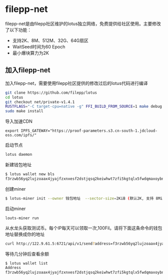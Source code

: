 
# filepp-net 
 filepp-net是由filepp社区维护的lotus独立网络，免费提供给社区使用。主要修改了以下功能：
 - 支持2K、8M、512M、32G、64G扇区
 - WaitSeed时间为60 Epoch
 - 最小爆块算力为2K
 
## 加入filepp-net
加入filepp-net，需要使用filepp社区提供的修改过后的lotus代码进行编译
```bash
git clone https://github.com/filepp/lotus
cd lotus 
git checkout net/private-v1.4.1
RUSTFLAGS="-C target-cpu=native -g" FFI_BUILD_FROM_SOURCE=1 make debug 
sudo make install
```

导入加速CDN
```
export IPFS_GATEWAY="https://proof-parameters.s3.cn-south-1.jdcloud-oss.com/ipfs/"
```

启动节点
```bash
lotus daemon
```

新建钱包地址
```bash
$ lotus wallet new bls
f3rzwb56yq2lujzoaax4jyajfzxnxesf2dstjqsq2keiwhwt7zfi5kgtqlx5fwdqmaxoybnj7xctva2fsr2uha
```

创建miner 
```bash
$ lotus-miner init --owner 钱包地址  --sector-size=2KiB (默认2K, 支持 8MiB、512MiB、32GiB、64GiB) 
```

启动miner

```
louts-miner run
```


从水龙头获取测试币。每个IP每天可以领取一次,100Fil。请将下面这条命令的钱包地址替换成你的地址
```bash
curl http://122.9.61.5:6721/api/v1/send?address=f3rzwb56yq2lujzoaax4jyajfzxnxesf2dstjqsq2keiwhwt7zfi5kgtqlx5fwdqmaxoybnj7xctva2fsr2uha
```

等待几分钟后查看余额
```bash
$ lotus wallet list
Address                                                                                 Balance                    Nonce  Default  
f3rzwb56yq2lujzoaax4jyajfzxnxesf2dstjqsq2keiwhwt7zfi5kgtqlx5fwdqmaxoybnj7xctva2fsr2uha  100 FIL  0      X 
```
